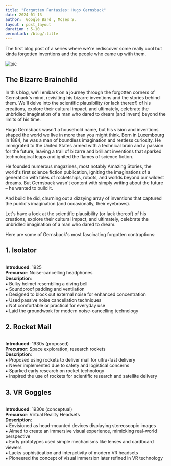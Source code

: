 ```yaml
---
title: "Forgotten Fantasies: Hugo Gernsback"
date: 2024-01-13
author:  Google Bard , Moses S.
layout : post_layout
duration : 5-10
permalink: /blog/:title
---
```


The first blog post of a series where we're rediscover some really cool but kinda forgotten inventions and the people who came up with them.

![pic](https://upload.wikimedia.org/wikipedia/en/b/b5/Hugo_Gernsback_by_Bachrach.jpg)

## The Bizarre Brainchild

In this blog, we'll embark on a journey through the forgotten corners of Gernsback's mind, revisiting his bizarre inventions and the stories behind them. We'll delve into the scientific plausibility (or lack thereof) of his creations, explore their cultural impact, and ultimately, celebrate the unbridled imagination of a man who dared to dream (and invent) beyond the limits of his time.

Hugo Gernsback wasn't a household name, but his vision and inventions shaped the world we live in more than you might think. Born in Luxembourg in 1884, he was a man of boundless imagination and restless curiosity. He immigrated to the United States armed with a technical brain and a passion for the future, leaving a trail of bizarre and brilliant inventions that sparked technological leaps and ignited the flames of science fiction.

He founded numerous magazines, most notably Amazing Stories, the world's first science fiction publication, igniting the imaginations of a generation with tales of rocketships, robots, and worlds beyond our wildest dreams. But Gernsback wasn't content with simply writing about the future – he wanted to build it.

And build he did, churning out a dizzying array of inventions that captured the public's imagination (and occasionally, their eyebrows).

Let's have a look at the scientific plausibility (or lack thereof) of his creations, explore their cultural impact, and ultimately, celebrate the unbridled imagination of a man who dared to dream.

Here are some of Gernsback's most fascinating forgotten contraptions:

## 1. Isolator

<img class="blog-img" src="https://images.fastcompany.net/image/upload/w_596,c_limit,q_auto:best,f_auto/fc/3058224-inline-s-2-this-crazy-looking-anti-distraction-helmet-from-1925-was-ahead-of-its-time.jpg" alt="">

__Introduced__: 1925 <br>
__Precursor__: Noise-cancelling headphones <br>
__Description__: <br>
&#8277; Bulky helmet resembling a diving bell <br>
&#8277; Soundproof padding and ventilation <br>
&#8277; Designed to block out external noise for enhanced concentration <br>
&#8277; Used passive noise cancellation techniques <br>
&#8277; Not comfortable or practical for everyday use <br>
&#8277; Laid the groundwork for modern noise-cancelling technology

## 2. Rocket Mail

<img class="blog-img" src="https://lh3.googleusercontent.com/proxy/7TEzLNHJrdfJwYaAO-lnR2qNUdsFTKTOO4lt93YozTv2RdrA4WC22TV4IHRFduOlSzIFLNud6qsW_d6Yzrk_uiWChTvggmvu9WW3jG_SSxo1lkRPXrRRL70hH7FYVw" alt="">

__Introduced__: 1930s (proposed) <br>
__Precursor__: Space exploration, research rockets <br>
__Description__: <br>
&#8277; Proposed using rockets to deliver mail for ultra-fast delivery <br>
&#8277; Never implemented due to safety and logistical concerns <br>
&#8277; Sparked early research on rocket technology <br>
&#8277; Inspired the use of rockets for scientific research and satellite delivery


## 3. VR Goggles

<img  class="blog-img" src="https://img-9gag-fun.9cache.com/photo/amB724X_460s.jpg" alt="">

__Introduced__: 1930s (conceptual) <br>
__Precursor__: Virtual Reality Headsets <br>
__Description__: <br>
&#8277; Envisioned as head-mounted devices displaying stereoscopic images <br>
&#8277; Aimed to create an immersive visual experience, mimicking real-world perspective <br>
&#8277; Early prototypes used simple mechanisms like lenses and cardboard viewers <br>
&#8277; Lacks sophistication and interactivity of modern VR headsets <br>
&#8277; Pioneered the concept of visual immersion later refined in VR technology






